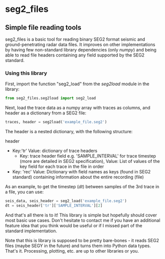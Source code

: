 # seg2_files
## Simple file reading tools

seg2_files is a basic tool for reading binary SEG2 format seismic and ground-penetrating radar data files. It improves on other implementations by having few non-standard library dependencies (only _numpy_) and being able to read file headers containing any field supported by the SEG2 standard. 

### Using this library
First, import the function "seg2_load" from the _seg2load_ module in the library:
```py
from seg2_files.seg2load import seg2_load
```
Next, load the trace data as a numpy array with traces as columns, and header as a dictionary from a SEG2 file:
```py
traces, header = seg2load('example_file.seg2')
```

The header is a nested dictionary, with the following structure:

header
* Key:'tr' Value: dictionary of trace headers
    * Key: trace header field e.g. 'SAMPLE_INTERVAL' for trace timestep (more are detailed in SEG2             specification), Value: List of values of the key field for each trace in the file in order
* Key: 'rec' Value: Dictionary with field names as keys (found in SEG2 standard) containing information                     about the entire recording (file)

As an example, to get the timestep (_dt_) between samples of the 3rd trace in a file, you can use:
```py
seis_data, seis_header = seg2_load('example_file.seg2')
dt = seis_header['tr']['SAMPLE_INTERVAL'][2]
```

And that's all there is to it! This library is simple but hopefully should cover most basic use cases. Don't hesitate to contact me if you have an additional feature idea that you think would be useful or if I missed part of the standard implementation. 

Note that this is library is supposed to be pretty bare-bones - it reads SEG2 files (maybe SEGY in the future) and turns them into Python data types. That's it. Processing, plotting, etc. are up to other libraries or you.
